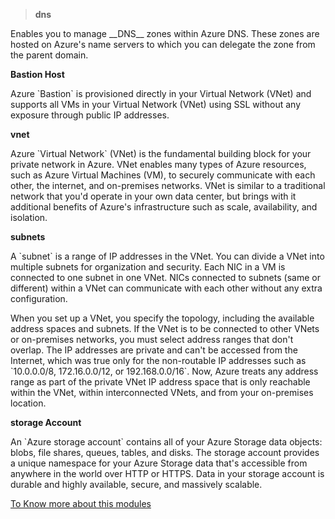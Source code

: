 > **dns**
<p>Enables you to manage __DNS__ zones within Azure DNS. These zones are hosted on Azure's name servers to which you can delegate the zone from the parent domain.<p>


**Bastion Host**
<p>Azure `Bastion` is provisioned directly in your Virtual Network (VNet) and supports all VMs in your Virtual Network (VNet) using SSL without any exposure through public IP addresses.<p>

**vnet**
<p>Azure `Virtual Network` (VNet) is the fundamental building block for your private network in Azure. VNet enables many types of Azure resources, such as Azure Virtual Machines (VM), to securely communicate with each other, the internet, and on-premises networks. VNet is similar to a traditional network that you'd operate in your own data center, but brings with it additional benefits of Azure's infrastructure such as scale, availability, and isolation.<p>

**subnets**
<p>A `subnet` is a range of IP addresses in the VNet. You can divide a VNet into multiple subnets for organization and security. Each NIC in a VM is connected to one subnet in one VNet. NICs connected to subnets (same or different) within a VNet can communicate with each other without any extra configuration.<p>
      <p>When you set up a VNet, you specify the topology, including the available address spaces and subnets. If the VNet is to be connected to other VNets or on-premises networks, you must select address ranges that don't overlap. The IP addresses are private and can't be accessed from the Internet, which was true only for the non-routable IP addresses such as `10.0.0.0/8, 172.16.0.0/12, or 192.168.0.0/16`. Now, Azure treats any address range as part of the private VNet IP address space that is only reachable within the VNet, within interconnected VNets, and from your on-premises location.<p>

**storage Account**
<p>An `Azure storage account` contains all of your Azure Storage data objects: blobs, file shares, queues, tables, and disks. The storage account provides a unique namespace for your Azure Storage data that's accessible from anywhere in the world over HTTP or HTTPS. Data in your storage account is durable and highly available, secure, and massively scalable.<p>

[To Know more about this modules](https://registry.terraform.io/)
